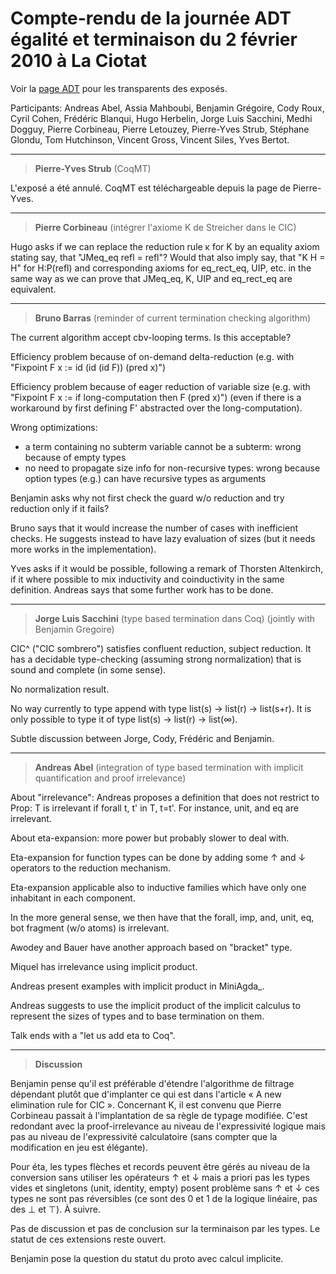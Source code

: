 Compte-rendu de la journée ADT égalité et terminaison du 2 février 2010 à La Ciotat
===================================================================================

Voir la [page ADT](http://coq.inria.fr/adt/egalite-terminaison) pour les transparents des exposés.

Participants: Andreas Abel, Assia Mahboubi, Benjamin Grégoire, Cody Roux, Cyril Cohen, Frédéric Blanqui, Hugo Herbelin, Jorge Luis Sacchini, Medhi Dogguy, Pierre Corbineau, Pierre Letouzey, Pierre-Yves Strub, Stéphane Glondu, Tom Hutchinson, Vincent Gross, Vincent Siles, Yves Bertot.

------------------------------------------------------------------------

> **Pierre-Yves Strub** (CoqMT)

L'exposé a été annulé. CoqMT est téléchargeable depuis la page de Pierre-Yves.

------------------------------------------------------------------------

> **Pierre Corbineau** (intégrer l'axiome K de Streicher dans le CIC)

Hugo asks if we can replace the reduction rule κ for K by an equality axiom stating say, that "JMeq\_eq refl = refl"? Would that also imply say, that "K H = H" for H:P(refl) and corresponding axioms for eq\_rect\_eq, UIP, etc. in the same way as we can prove that JMeq\_eq, K, UIP and eq\_rect\_eq are equivalent.

------------------------------------------------------------------------

> **Bruno Barras** (reminder of current termination checking algorithm)

The current algorithm accept cbv-looping terms. Is this acceptable?

Efficiency problem because of on-demand delta-reduction (e.g. with "Fixpoint F x := id (id (id F)) (pred x)")

Efficiency problem because of eager reduction of variable size (e.g. with "Fixpoint F x := if long-computation then F (pred x)") (even if there is a workaround by first defining F' abstracted over the long-computation).

Wrong optimizations:

-   a term containing no subterm variable cannot be a subterm: wrong because of empty types
-   no need to propagate size info for non-recursive types: wrong because option types (e.g.) can have recursive types as arguments

Benjamin asks why not first check the guard w/o reduction and try reduction only if it fails?

Bruno says that it would increase the number of cases with inefficient checks. He suggests instead to have lazy evaluation of sizes (but it needs more works in the implementation).

Yves asks if it would be possible, following a remark of Thorsten Altenkirch, if it where possible to mix inductivity and coinductivity in the same definition. Andreas says that some further work has to be done.

------------------------------------------------------------------------

> **Jorge Luis Sacchini** (type based termination dans Coq) (jointly with Benjamin Gregoire)

CIC^ ("CIC sombrero") satisfies confluent reduction, subject reduction. It has a decidable type-checking (assuming strong normalization) that is sound and complete (in some sense).

No normalization result.

No way currently to type append with type list(s) -&gt; list(r) -&gt; list(s+r). It is only possible to type it of type list(s) -&gt; list(r) -&gt; list(∞).

Subtle discussion between Jorge, Cody, Frédéric and Benjamin.

------------------------------------------------------------------------

> **Andreas Abel** (integration of type based termination with implicit quantification and proof irrelevance)

About "irrelevance": Andreas proposes a definition that does not restrict to Prop: T is irrelevant if forall t, t' in T, t=t'. For instance, unit, and eq are irrelevant.

About eta-expansion: more power but probably slower to deal with.

Eta-expansion for function types can be done by adding some ↑ and ↓ operators to the reduction mechanism.

Eta-expansion applicable also to inductive families which have only one inhabitant in each component.

In the more general sense, we then have that the forall, imp, and, unit, eq, bot fragment (w/o atoms) is irrelevant.

Awodey and Bauer have another approach based on "bracket" type.

Miquel has irrelevance using implicit product.

Andreas present examples with implicit product in MiniAgda\_.

Andreas suggests to use the implicit product of the implicit calculus to represent the sizes of types and to base termination on them.

Talk ends with a "let us add eta to Coq".

------------------------------------------------------------------------

> **Discussion**

Benjamin pense qu'il est préférable d'étendre l'algorithme de filtrage dépendant plutôt que d'implanter ce qui est dans l'article « A new elimination rule for CIC ». Concernant K, il est convenu que Pierre Corbineau passait à l'implantation de sa règle de typage modifiée. C'est redondant avec la proof-irrelevance au niveau de l'expressivité logique mais pas au niveau de l'expressivité calculatoire (sans compter que la modification en jeu est élégante).

Pour éta, les types flèches et records peuvent être gérés au niveau de la conversion sans utiliser les opérateurs ↑ et ↓ mais a priori pas les types vides et singletons (unit, identity, empty) posent problème sans ↑ et ↓ ces types ne sont pas réversibles (ce sont des 0 et 1 de la logique linéaire, pas des ⊥ et ⊤). À suivre.

Pas de discussion et pas de conclusion sur la terminaison par les types. Le statut de ces extensions reste ouvert.

Benjamin pose la question du statut du proto avec calcul implicite.
